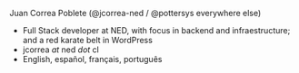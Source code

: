 Juan Correa Poblete
(@jcorrea-ned / @pottersys everywhere else)

- Full Stack developer at NED, with focus in backend and infraestructure; and a red karate belt in WordPress
- jcorrea *at* ned *dot* cl
- English, español, français, português
